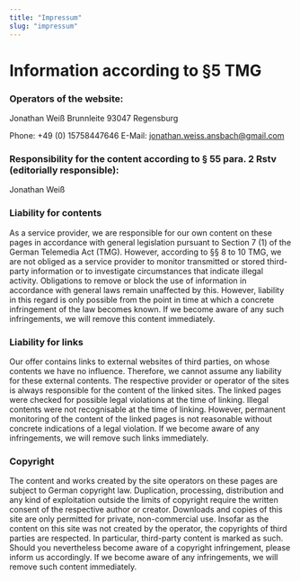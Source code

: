 ```yaml
---
title: "Impressum"
slug: "impressum"
---
```


# Information according to §5 TMG
### Operators of the website:

Jonathan Weiß
Brunnleite
93047 Regensburg

Phone: +49 (0) 15758447646
E-Mail: jonathan.weiss.ansbach@gmail.com

### Responsibility for the content according to § 55 para. 2 Rstv (editorially responsible):

Jonathan Weiß

### Liability for contents

As a service provider, we are responsible for our own content on these pages in accordance with general legislation pursuant to Section 7 (1) of the German Telemedia Act (TMG). However, according to §§ 8 to 10 TMG, we are not obliged as a service provider to monitor transmitted or stored third-party information or to investigate circumstances that indicate illegal activity. Obligations to remove or block the use of information in accordance with general laws remain unaffected by this. However, liability in this regard is only possible from the point in time at which a concrete infringement of the law becomes known. If we become aware of any such infringements, we will remove this content immediately.

### Liability for links

Our offer contains links to external websites of third parties, on whose contents we have no influence. Therefore, we cannot assume any liability for these external contents. The respective provider or operator of the sites is always responsible for the content of the linked sites. The linked pages were checked for possible legal violations at the time of linking. Illegal contents were not recognisable at the time of linking. However, permanent monitoring of the content of the linked pages is not reasonable without concrete indications of a legal violation. If we become aware of any infringements, we will remove such links immediately.

### Copyright

The content and works created by the site operators on these pages are subject to German copyright law. Duplication, processing, distribution and any kind of exploitation outside the limits of copyright require the written consent of the respective author or creator. Downloads and copies of this site are only permitted for private, non-commercial use. Insofar as the content on this site was not created by the operator, the copyrights of third parties are respected. In particular, third-party content is marked as such. Should you nevertheless become aware of a copyright infringement, please inform us accordingly. If we become aware of any infringements, we will remove such content immediately.
